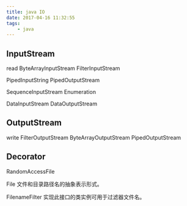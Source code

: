 ```yaml
---
title: java IO
date: 2017-04-16 11:32:55
tags:
    - java
---
```


## InputStream
read
ByteArrayInputStream
FilterInputStream


PipedInputString
PipedOutputStream

SequenceInputStream
Enumeration

DataInputStream
DataOutputStream

## OutputStream
write
FilterOutputStream
ByteArrayOutputStream
PipedOutputStream


## Decorator

RandomAccessFile

File
文件和目录路径名的抽象表示形式。 

FilenameFilter
实现此接口的类实例可用于过滤器文件名。